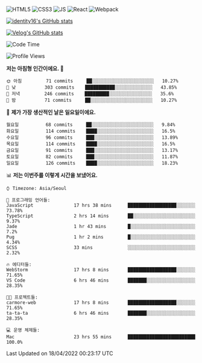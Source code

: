 ![HTML5](https://img.shields.io/badge/html5-E34F26?style=for-the-badge&logo=html5&logoColor=white)
![CSS3](https://img.shields.io/badge/css3-1572B6?style=for-the-badge&logo=css3&logoColor=white)
![JS](https://img.shields.io/badge/js-F7DF1E?style=for-the-badge&logo=javascript&logoColor=black)
![React](https://img.shields.io/badge/react-61DAFB?style=for-the-badge&logo=javascript&logoColor=black)
![Webpack](https://img.shields.io/badge/webpack-8DD6F9?style=for-the-badge&logo=webpack&logoColor=black)

[![identity16's GitHub stats](https://github-readme-stats.vercel.app/api?username=identity16&theme=graywhite&show_icons=true)](https://github.com/anuraghazra/github-readme-stats)

[![Velog's GitHub stats](https://velog-readme-stats.vercel.app/api?name=identity16)](https://velog-readme-stats.vercel.app/api/redirect?name=identity16)

<!--START_SECTION:waka-->
![Code Time](http://img.shields.io/badge/Code%20Time-23%20hrs%2055%20mins-blue)

![Profile Views](http://img.shields.io/badge/Profile%20Views-268-blue)

**저는 아침형 인간이에요. 🐤** 

```text
🌞 아침         71 commits     ██░░░░░░░░░░░░░░░░░░░░░░░   10.27% 
🌆 낮　         303 commits    ███████████░░░░░░░░░░░░░░   43.85% 
🌃 저녁         246 commits    █████████░░░░░░░░░░░░░░░░   35.6% 
🌙 밤　         71 commits     ██░░░░░░░░░░░░░░░░░░░░░░░   10.27%

```
📅 **제가 가장 생산적인 날은 일요일이에요.** 

```text
월요일          68 commits     ██░░░░░░░░░░░░░░░░░░░░░░░   9.84% 
화요일          114 commits    ████░░░░░░░░░░░░░░░░░░░░░   16.5% 
수요일          96 commits     ███░░░░░░░░░░░░░░░░░░░░░░   13.89% 
목요일          114 commits    ████░░░░░░░░░░░░░░░░░░░░░   16.5% 
금요일          91 commits     ███░░░░░░░░░░░░░░░░░░░░░░   13.17% 
토요일          82 commits     ███░░░░░░░░░░░░░░░░░░░░░░   11.87% 
일요일          126 commits    ████░░░░░░░░░░░░░░░░░░░░░   18.23%

```


📊 **저는 이번주를 이렇게 시간을 보냈어요.** 

```text
⌚︎ Timezone: Asia/Seoul

💬 프로그래밍 언어들: 
JavaScript               17 hrs 38 mins      ██████████████████░░░░░░░   73.78% 
TypeScript               2 hrs 14 mins       ██░░░░░░░░░░░░░░░░░░░░░░░   9.37% 
Jade                     1 hr 43 mins        █░░░░░░░░░░░░░░░░░░░░░░░░   7.2% 
Pug                      1 hr 2 mins         █░░░░░░░░░░░░░░░░░░░░░░░░   4.34% 
SCSS                     33 mins             ░░░░░░░░░░░░░░░░░░░░░░░░░   2.32%

🔥 에디터들: 
WebStorm                 17 hrs 8 mins       ██████████████████░░░░░░░   71.65% 
VS Code                  6 hrs 46 mins       ███████░░░░░░░░░░░░░░░░░░   28.35%

🐱‍💻 프로젝트들: 
carmore-web              17 hrs 8 mins       ██████████████████░░░░░░░   71.65% 
ta-ta-ta                 6 hrs 46 mins       ███████░░░░░░░░░░░░░░░░░░   28.35%

💻 운영 체제들: 
Mac                      23 hrs 55 mins      █████████████████████████   100.0%

```


 Last Updated on 18/04/2022 00:23:17 UTC
<!--END_SECTION:waka-->
